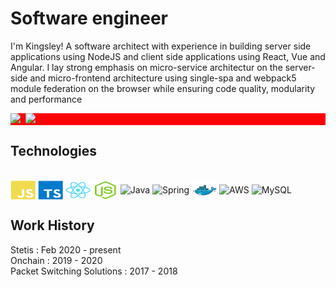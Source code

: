 <h1>Software engineer</h1>
<div>
  <p>
    I'm Kingsley! A software architect with experience in building server side applications using NodeJS and client side applications using React, Vue and Angular.
    I lay strong emphasis on micro-service architectur on the server-side and micro-frontend architecture using single-spa and webpack5 module federation on the browser while ensuring code quality, modularity and performance
  </p>
</div>
<div style="display: inline_block; background:red;">
  
<a href="https://www.linkedin.com/in/omerenma2018/">
  <img align="left" width="24px" src="https://cdn.jsdelivr.net/npm/simple-icons@v3/icons/linkedin.svg"  />
</a>
<a href="https://twitter.com/kingsomerenma">
  <img src="https://img.icons8.com/color/344/twitter--v1.png" width="24px" />
</a>
  </div>
  

<h2 style="font-color:red;">Technologies</h2>
<div style="display: inline_block"><br>
  <img align="center" alt="js" height="30" width="40" src="https://raw.githubusercontent.com/devicons/devicon/master/icons/javascript/javascript-plain.svg">
  <img align="center" alt="ts" height="30" width="40" src="https://raw.githubusercontent.com/devicons/devicon/master/icons/typescript/typescript-plain.svg">
  <img align="center" alt="react" height="30" width="40" src="https://raw.githubusercontent.com/devicons/devicon/master/icons/react/react-original.svg">
  <img align="center" alt="Node" height="30" width="40" src="https://raw.githubusercontent.com/devicons/devicon/master/icons/nodejs/nodejs-original.svg">
  <img align="center" alt="Java" height="30" width="40" src="https://www.rlogical.com/wp-content/uploads/2021/08/Rlogical-Blog-Images-thumbnail.png">
  <img align="center" alt="Spring" height="30" width="40" src="https://cdn.iconscout.com/icon/free/png-128/redux-3629018-3030243.png">
  <img align="center" alt="Docker" height="30" width="40" src="https://raw.githubusercontent.com/devicons/devicon/master/icons/docker/docker-original.svg">
  <img align="center" alt="AWS" height="30" width="40" src="https://img.icons8.com/ios/2x/express-js.png">
  <img align="center" alt="MySQL" height="30" width="40" src="https://img.icons8.com/color/2x/postgreesql.png">
                                                              
</div>
<h2>Work History</h2>
Stetis : Feb 2020 - present
<br>
Onchain : 2019 - 2020
<br>
Packet Switching Solutions : 2017 - 2018

